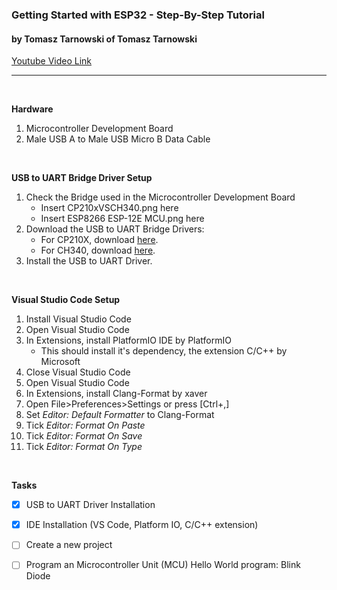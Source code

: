 ### **Getting Started with ESP32 - Step-By-Step Tutorial**
#### by Tomasz Tarnowski of Tomasz Tarnowski

[Youtube Video Link][Tomasz Tarnowski]

---


<br  />

**Hardware**
1. Microcontroller Development Board
1. Male USB A to Male USB Micro B Data Cable

<br  />

**USB to UART Bridge Driver Setup**
1. Check the Bridge used in the Microcontroller Development Board
    * Insert CP210xVSCH340.png here
    * Insert ESP8266 ESP-12E MCU.png here
1. Download the USB to UART Bridge Drivers:
    * For CP210X, download [here][CP210X Driver].
    * For CH340, download [here][CH340 Driver].
1. Install the USB to UART Driver.

<br  />

**Visual Studio Code Setup**
1. Install Visual Studio Code
1. Open Visual Studio Code
1. In Extensions, install PlatformIO IDE by PlatformIO
    * This should install it's dependency, the extension C/C++ by Microsoft
1. Close Visual Studio Code
1. Open Visual Studio Code
1. In Extensions, install Clang-Format by xaver
1. Open File>Preferences>Settings or press [Ctrl+,]
1. Set *Editor: Default Formatter* to Clang-Format
1. Tick *Editor: Format On Paste*
1. Tick *Editor: Format On Save*
1. Tick *Editor: Format On Type*

<br  />

**Tasks**
* [x] USB to UART Driver Installation
* [x] IDE Installation (VS Code, Platform IO, C/C++ extension)
* [ ] Create a new project
* [ ] Program an Microcontroller Unit (MCU) Hello World program: Blink Diode


<!-- Reusable and Invisible URL Definitions  -->
[Github]: https://github.com
[Tomasz Tarnowski]: https://www.youtube.com/watch?v=tc3Qnf79Ny8
[CP210X Driver]: https://www.silabs.com/developers/usb-to-uart-bridge-vcp-drivers?tab=downloads
[CH340 Driver]: http://www.wch-ic.com/downloads/CH341SER_ZIP.html